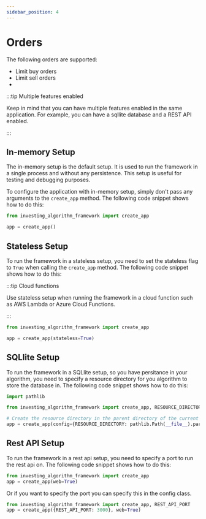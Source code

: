 ```yaml
---
sidebar_position: 4
---
```


# Orders 

The following orders are supported:

* Limit buy orders
* Limit sell orders
* 
:::tip Multiple features enabled

Keep in mind that you can have multiple features enabled in the same application. For
example, you can have a sqllite database and a REST API enabled.

:::


## In-memory Setup

The in-memory setup is the default setup.
It is used to run the framework in a single process and without any persistence.
This setup is useful for testing and debugging purposes.

To configure the application with in-memory setup, simply don't pass any arguments to the `create_app` method.
The following code snippet shows how to do this:

```python
from investing_algorithm_framework import create_app

app = create_app()
```

## Stateless Setup
To run the framework in a stateless setup, you need to set the stateless flag to `True` when calling the `create_app` method.
The following code snippet shows how to do this:

:::tip Cloud functions

Use stateless setup when running the framework in a cloud function such as AWS Lambda or Azure Cloud Functions.

:::

```python
from investing_algorithm_framework import create_app

app = create_app(stateless=True)
```

## SQLlite Setup
To run the framework in a SQLlite setup, so you have persitance in your algorithm, you need to specify a resource directory for
you algorithm to store the database in. The following code snippet shows how to do this:

```python
import pathlib

from investing_algorithm_framework import create_app, RESOURCE_DIRECTORY

# Create the resource directory in the parent directory of the current file
app = create_app(config={RESOURCE_DIRECTORY: pathlib.Path(__file__).parent.resolve()})
```

## Rest API Setup
To run the framework in a rest api setup, you need to specify a port to run the rest api on. The following code snippet shows how to do this:

```python
from investing_algorithm_framework import create_app
app = create_app(web=True)
```

Or if you want to specify the port you can specify this in the config class.

```python
from investing_algorithm_framework import create_app, REST_API_PORT
app = create_app({REST_API_PORT: 3000}, web=True)
```

